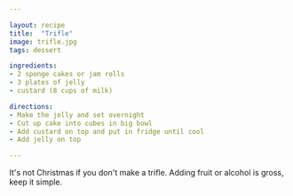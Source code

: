 ```yaml
---

layout: recipe
title:  "Trifle"
image: trifle.jpg
tags: dessert

ingredients:
- 2 sponge cakes or jam rolls
- 3 plates of jelly
- custard (8 cups of milk)

directions:
- Make the jelly and set overnight
- Cut up cake into cubes in big bowl
- Add custard on top and put in fridge until cool
- Add jelly on top

---
```


It's not Christmas if you don't make a trifle.
Adding fruit or alcohol is gross, keep it simple.
